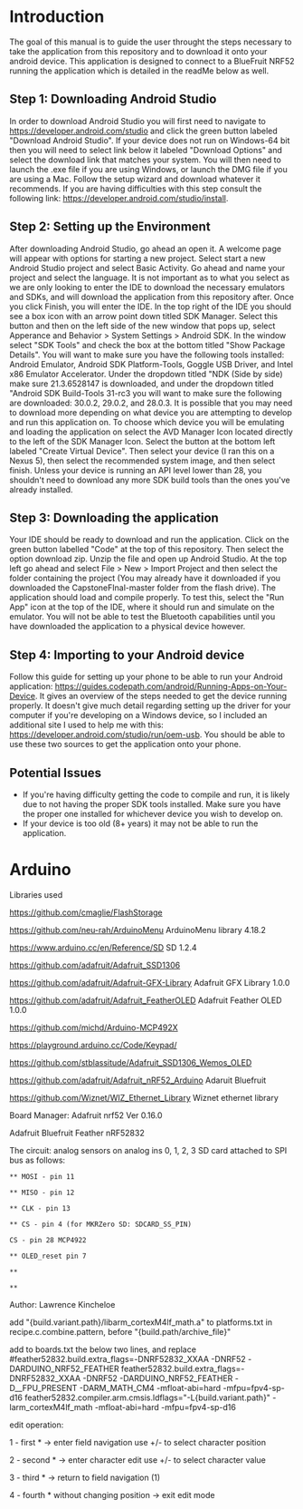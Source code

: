 # Introduction
The goal of this manual is to guide the user throught the steps necessary to take the application from this repository and to download it onto your android device. This application is designed to connect to a BlueFruit NRF52 running the application which is detailed in the readMe below as well.

## Step 1: Downloading Android Studio
In order to download Android Studio you will first need to navigate to https://developer.android.com/studio and click the green button labeled "Download Android Studio".  If your device does not run on Windows-64 bit then you will need to select link below it labeled "Download Options" and select the download link that matches your system.  You will then need to launch the .exe file if you are using Windows, or launch the DMG file if you are using a Mac.  Follow the setup wizard and download whatever it recommends.  If you are having difficulties with this step consult the following link: https://developer.android.com/studio/install.  

## Step 2: Setting up the Environment
After downloading Android Studio, go ahead an open it.  A welcome page will appear with options for starting a new project. Select start a new Android Studio project and select Basic Activity.  Go ahead and name your project and select the language.  It is not important as to what you select as we are only looking to enter the IDE to download the necessary emulators and SDKs, and will download the application from this repository after.  Once you click Finish, you will enter the IDE.  In the top right of the IDE you should see a box icon with an arrow point down titled SDK Manager.  Select this button and then on the left side of the new window that pops up, select Apperance and Behavior > System Settings > Android SDK.  In the window select "SDK Tools" and check the box at the bottom titled "Show Package Details".  You will want to make sure you have the following tools installed: Android Emulator, Android SDK Platform-Tools, Goggle USB Driver, and Intel x86 Emulator Accelerator.  Under the dropdown titled "NDK (Side by side) make sure 21.3.6528147 is downloaded, and under the dropdown titled "Android SDK Build-Tools 31-rc3 you will want to make sure the following are downloaded: 30.0.2, 29.0.2, and 28.0.3.  It is possible that you may need to download more depending on what device you are attempting to develop and run this application on.  To choose which device you will be emulating and loading the application on select the AVD Manager Icon located directly to the left of the SDK Manager Icon. Select the button at the bottom left labeled "Create Virtual Device".  Then select your device (I ran this on a Nexus 5), then select the recommended system image, and then select finish.  Unless your device is running an API level lower than 28, you shouldn't need to download any more SDK build tools than the ones you've already installed.

## Step 3: Downloading the application
Your IDE should be ready to download and run the application.  Click on the green button labelled "Code" at the top of this repository. Then select the option download zip.  Unzip the file and open up Android Studio.  At the top left go ahead and select File > New > Import Project and then select the folder containing the project (You may already have it downloaded if you downloaded the CapstoneFInal-master folder from the flash drive).  The application should load and compile properly.  To test this, select the "Run App" icon at the top of the IDE, where it should run and simulate on the emulator.  You will not be able to test the Bluetooth capabilities until you have downloaded the application to a physical device however.

## Step 4: Importing to your Android device
Follow this guide for setting up your phone to be able to run your Android application: https://guides.codepath.com/android/Running-Apps-on-Your-Device.  It gives an overview of the steps needed to get the device running properly.  It doesn't give much detail regarding setting up the driver for your computer if you're developing on a Windows device, so I included an additional site I used to help me with this: https://developer.android.com/studio/run/oem-usb.  You should be able to use these two sources to get the application onto your phone.

## Potential Issues
* If you're having difficulty getting the code to compile and run, it is likely due to not having the proper SDK tools installed. Make sure you have the proper one installed for whichever device you wish to develop on.
* If your device is too old (8+ years) it may not be able to run the application.

# Arduino
Libraries used

https://github.com/cmaglie/FlashStorage

https://github.com/neu-rah/ArduinoMenu             ArduinoMenu library 4.18.2

https://www.arduino.cc/en/Reference/SD             SD 1.2.4 

https://github.com/adafruit/Adafruit_SSD1306

https://github.com/adafruit/Adafruit-GFX-Library   Adafruit GFX Library 1.0.0

https://github.com/adafruit/Adafruit_FeatherOLED   Adafruit Feather OLED 1.0.0

https://github.com/michd/Arduino-MCP492X

https://playground.arduino.cc/Code/Keypad/

https://github.com/stblassitude/Adafruit_SSD1306_Wemos_OLED

https://github.com/adafruit/Adafruit_nRF52_Arduino Adaruit Bluefruit

https://github.com/Wiznet/WIZ_Ethernet_Library Wiznet ethernet library

Board Manager: Adafruit nrf52 Ver 0.16.0

Adafruit Bluefruit Feather nRF52832 

The circuit:
analog sensors on analog ins 0, 1, 2, 3
SD card attached to SPI bus as follows:
	
	** MOSI - pin 11
	
	** MISO - pin 12
	
	** CLK - pin 13
	
	** CS - pin 4 (for MKRZero SD: SDCARD_SS_PIN)
	
	CS - pin 28 MCP4922
	
	** OLED_reset pin 7
	
	**
	
	**

Author: Lawrence Kincheloe

add "{build.variant.path}/libarm_cortexM4lf_math.a" to platforms.txt in recipe.c.combine.pattern, before "{build.path/archive_file}"
  
add to boards.txt the below two lines, and replace #feather52832.build.extra_flags=-DNRF52832_XXAA -DNRF52 -DARDUINO_NRF52_FEATHER
feather52832.build.extra_flags=-DNRF52832_XXAA -DNRF52 -DARDUINO_NRF52_FEATHER -D__FPU_PRESENT -DARM_MATH_CM4 -mfloat-abi=hard -mfpu=fpv4-sp-d16 
feather52832.compiler.arm.cmsis.ldflags="-L{build.variant.path}" -larm_cortexM4lf_math -mfloat-abi=hard -mfpu=fpv4-sp-d16


edit operation:

1 - first * -> enter field navigation use +/- to select character position

2 - second * -> enter character edit use +/- to select character value

3 - third * -> return to field navigation (1)

4 - fourth * without changing position -> exit edit mode


